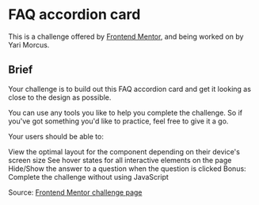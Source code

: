 # FAQ accordion card

This is a challenge offered by [Frontend Mentor](https://www.frontendmentor.io/challenges/faq-accordion-card-XlyjD0Oam), and being worked on by Yari Morcus.

## Brief

Your challenge is to build out this FAQ accordion card and get it looking as close to the design as possible.

You can use any tools you like to help you complete the challenge. So if you've got something you'd like to practice, feel free to give it a go.

Your users should be able to:

View the optimal layout for the component depending on their device's screen size
See hover states for all interactive elements on the page
Hide/Show the answer to a question when the question is clicked
Bonus: Complete the challenge without using JavaScript

Source: [Frontend Mentor challenge page](https://www.frontendmentor.io/challenges/faq-accordion-card-XlyjD0Oam)

